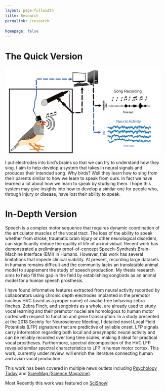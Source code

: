 ```yaml
---
layout: page-fullwidth
title: Research
permalink: /research

homepage: false
---
```


# The Quick Version

<div class="row">
  <div class="small-10 small-centered columns">
  <img src="images/Experimental_Setup_Simplified.png">
  </div>
</div>

I put electrodes into bird’s brains so that we can try to understand how they sing. I aim to help develop a system that takes in neural signals and produces their intended song. Why birds? Well they learn how to sing from their parents similar to how we learn to speak from ours. In fact we have learned a lot about how we learn to speak by studying them. I hope this system may give insights into how to develop a similar one for people who, through injury or disease, have lost their ability to speak.

# In-Depth Version

Speech is a complex motor sequence that requires dynamic coordination of the articulator muscles of the vocal tract. The loss of the ability to speak whether from stroke, traumatic brain injury or other neurological disorders, can significantly reduce the quality of life of an individual. Recent work has demonstrated a preliminary proof-of-concept Speech-Synthesis Brain-Machine Interface (BMI) in Humans. However, this work has several limitations that impede clinical viability. At present, recording large datasets in humans remains difficult and the community lacks an translatable animal model to supplement the study of speech production. My thesis research aims to help fill this gap in the field by establishing songbirds as an animal model for a human speech prosthesis.


I have found informative features extracted from neural activity recorded by collaborators using chronic depth electrodes implanted in the premotor nucleus HVC (used as a proper name) of awake free behaving zebra finches. Zebra Finch, and songbirds as a whole, are already used to study vocal learning and their premotor nuclei are homologous to human motor cortex with respect to function and gene transcription. In a study presented at the 2018 Society for Neuroscience Meeting, I detailed novel Local Field Potentials (LFP) signatures that are predictive of syllable onset. LFP signals carry information regarding both local and presynaptic neural activity and can be reliably recorded over long time scales, making it ideal for practical vocal prostheses. Furthermore, spectral decomposition of the HVC LFP revealed similar spectral characteristics to LFP in human motor cortex. This work, currently under review, will enrich the literature connecting human and avian vocal production.

This work has been covered in multiple news outlets including [Psychology Today](https://www.psychologytoday.com/us/blog/the-future-brain/202106/brain-computer-interface-recreates-bird-song-brainwaves) and [ScienMag (Science Magazine)](https://scienmag.com/decoding-birds-brain-signals-into-syllables-of-song/).

Most Recently this work was featured on [SciShow](https://www.youtube.com/watch?v=fAgIQOTQF-Q&t=218s)!



<!-- <div class="row">
  <div class="large-6 columns">
      <img src="http://placehold.it/470x264/6b6351/e1dcd7&amp;text=Width+470+Pixel">
  </div>
  <div class="large-6 columns">
      <img src="http://placehold.it/470x264/e05a10/e1e75e&amp;text=Width+470+Pixel">
  </div>
</div> -->

